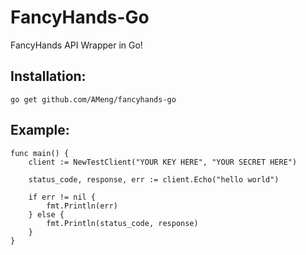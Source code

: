 FancyHands-Go
=============

FancyHands API Wrapper in Go!

Installation:
-------------
```
go get github.com/AMeng/fancyhands-go
```

Example:
--------

```golang
func main() {
    client := NewTestClient("YOUR KEY HERE", "YOUR SECRET HERE")

    status_code, response, err := client.Echo("hello world")

    if err != nil {
        fmt.Println(err)
    } else {
        fmt.Println(status_code, response)
    }
}
```

